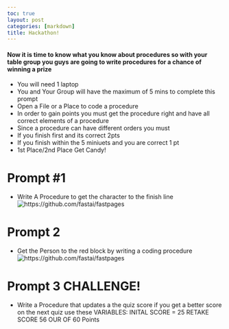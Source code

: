 ```yaml
---
toc: true
layout: post
categories: [markdown]
title: Hackathon! 
---
```


 
 #### Now it is time to know what you know about procedures so with your table group you guys are going to write procedures for a chance of winning a prize 

- You will need 1 laptop 
- You and Your Group will have the maximum of 5 mins to complete this prompt 
- Open a File or a Place to code a procedure 
- In order to gain points you must get the procedure right and have all correct elements of a procedure 
- Since a procedure can have different orders you must 
- If you finish first and its correct 2pts 
- If you finish within the 5 miniuets and you are correct 1 pt 
- 1st Place/2nd Place Get Candy!
 

# Prompt #1 
- Write A Procedure to get the character to the finish line 
 ![]({{site.baseurl}}/images/procedure1.png "https://github.com/fastai/fastpages")


# Prompt 2 
- Get the Person to the red block by writing a coding procedure 
 ![]({{site.baseurl}}/images/procedure2.png "https://github.com/fastai/fastpages")


 # Prompt 3 CHALLENGE! 
 - Write a Procedure that updates a the quiz score if you get a better score on the next quiz use these VARIABLES: INITAL SCORE = 25 RETAKE SCORE 56 OUR OF 60 Points 